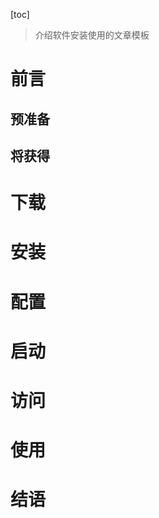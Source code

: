 [toc]

> 介绍软件安装使用的文章模板

# 前言

## 预准备



## 将获得



# 下载



# 安装



# 配置



# 启动



# 访问



# 使用



# 结语